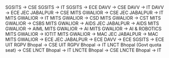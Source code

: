 SGSITS → CSE
SGSITS → IT
SGSITS → ECE
DAVV → CSE
DAVV → IT
DAVV → ECE
JEC JABALPUR → CSE
MITS GWALIOR → CSE
JEC JABALPUR → IT
MITS GWALIOR → IT
MITS GWALIOR → CSD
MITS GWALIOR → CST
MITS GWALIOR → CSBS
MITS GWALIOR → AIDS
JEC JABALPUR → AIDS
MITS GWALIOR → AIML
MITS GWALIOR → AI
MITS GWALIOR → AI & ROBOTICS
MITS GWALIOR → IOTIT
MITS GWALIOR → MAC
JEC JABALPUR → MAC
MITS GWALIOR → ECE
JEC JABALPUR → ECE
DAVV → ECE
SGSITS → ECE
UIT RGPV Bhopal → CSE
UIT RGPV Bhopal → IT
LNCT Bhopal (Govt quota seat) → CSE
LNCT Bhopal → IT
LNCTE Bhopal → CSE
LNCTE Bhopal → IT


